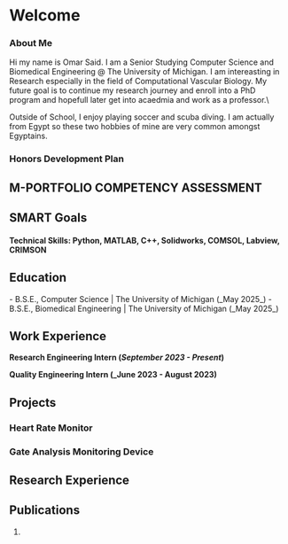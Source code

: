 # Welcome

### About Me 
Hi my name is Omar Said. I am a Senior Studying Computer Science and Biomedical Engineering @ The University of Michigan. 
I am intereasting in Research especially in the field of Computational Vascular Biology. My future goal is to continue my
research journey and enroll into a PhD program and hopefull later get into acaedmia and work as a professor.\

Outside of School, I enjoy playing soccer and scuba diving. I am actually from Egypt so these two hobbies of mine are very common 
amongst Egyptains. 

### Honors Development Plan 

## M-PORTFOLIO COMPETENCY ASSESSMENT



## SMART Goals




#### Technical Skills: Python, MATLAB, C++, Solidworks, COMSOL, Labview, CRIMSON

## Education
</div> - B.S.E., Computer Science | The University of Michigan (_May 2025_) </div>
</div> - B.S.E., Biomedical Engineering | The University of Michigan (_May 2025_) </div>

## Work Experience
**Research Engineering Intern (_September 2023 - Present_)**

**Quality Engineering Intern (_June 2023 - August 2023)**

## Projects
### Heart Rate Monitor 

### Gate Analysis Monitoring Device 

## Research Experience

## Publications
1.
